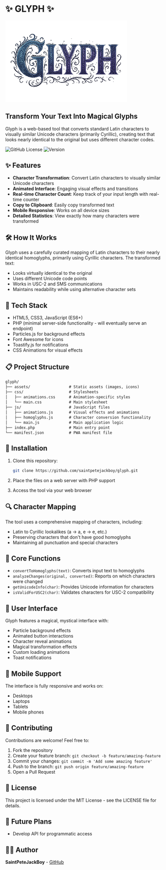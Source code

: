 # ✨ GLYPH ✨

![Glyph Logo](assets/logo.png)

## Transform Your Text Into Magical Glyphs

Glyph is a web-based tool that converts standard Latin characters to visually similar Unicode characters (primarily Cyrillic), creating text that looks nearly identical to the original but uses different character codes.

![GitHub License](https://img.shields.io/github/license/saintpetejackboy/glyph)
![Version](https://img.shields.io/badge/version-0.1.2-blueviolet)

## ✨ Features

- **Character Transformation**: Convert Latin characters to visually similar Unicode characters
- **Animated Interface**: Engaging visual effects and transitions
- **Real-time Character Count**: Keep track of your input length with real-time counter
- **Copy to Clipboard**: Easily copy transformed text
- **Mobile Responsive**: Works on all device sizes
- **Detailed Statistics**: View exactly how many characters were transformed


## 🛠️ How It Works

Glyph uses a carefully curated mapping of Latin characters to their nearly identical homoglyphs, primarily using Cyrillic characters. The transformed text:

- Looks virtually identical to the original
- Uses different Unicode code points
- Works in USC-2 and SMS communications
- Maintains readability while using alternative character sets

## 🧰 Tech Stack

- HTML5, CSS3, JavaScript (ES6+)
- PHP (minimal server-side functionality - will eventually serve an endpoint)
- Particles.js for background effects
- Font Awesome for icons
- Toastify.js for notifications
- CSS Animations for visual effects

## 📋 Project Structure

```
glyph/
├── assets/                 # Static assets (images, icons)
├── css/                    # Stylesheets
│   ├── animations.css      # Animation-specific styles
│   └── main.css            # Main stylesheet
├── js/                     # JavaScript files
│   ├── animations.js       # Visual effects and animations
│   ├── homoglyphs.js       # Character conversion functionality
│   └── main.js             # Main application logic
├── index.php               # Main entry point
└── manifest.json           # PWA manifest file
```

## 🚀 Installation

1. Clone this repository:
   ```bash
   git clone https://github.com/saintpetejackboy/glyph.git
   ```

2. Place the files on a web server with PHP support
   
3. Access the tool via your web browser

## 🔍 Character Mapping

The tool uses a comprehensive mapping of characters, including:

- Latin to Cyrillic lookalikes (a → а, e → е, etc.)
- Preserving characters that don't have good homoglyphs
- Maintaining all punctuation and special characters

## 🧩 Core Functions

- `convertToHomoglyphs(text)`: Converts input text to homoglyphs
- `analyzeChanges(original, converted)`: Reports on which characters were changed
- `getUnicodeInfo(char)`: Provides Unicode information for characters
- `isValidForUSC2(char)`: Validates characters for USC-2 compatibility

## 🎨 User Interface

Glyph features a magical, mystical interface with:

- Particle background effects
- Animated button interactions
- Character reveal animations
- Magical transformation effects
- Custom loading animations
- Toast notifications

## 📱 Mobile Support

The interface is fully responsive and works on:
- Desktops
- Laptops
- Tablets
- Mobile phones

## 🤝 Contributing

Contributions are welcome! Feel free to:

1. Fork the repository
2. Create your feature branch: `git checkout -b feature/amazing-feature`
3. Commit your changes: `git commit -m 'Add some amazing feature'`
4. Push to the branch: `git push origin feature/amazing-feature`
5. Open a Pull Request

## 📜 License

This project is licensed under the MIT License - see the LICENSE file for details.

## 🔮 Future Plans

- Develop API for programmatic access

## 👨‍💻 Author

**SaintPeteJackBoy** - [GitHub](https://github.com/saintpetejackboy)

